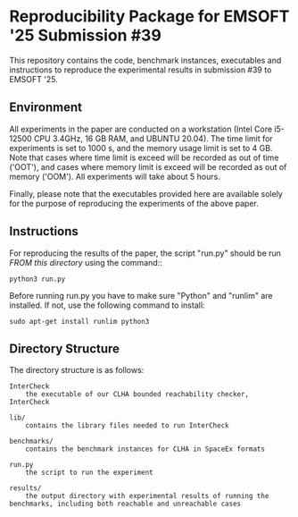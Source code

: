 # Reproducibility Package for EMSOFT '25 Submission #39

This repository contains the code, benchmark instances,  executables and instructions to reproduce the experimental results in submission #39 to EMSOFT '25.



## Environment

All experiments in the paper are conducted on a workstation (Intel Core i5-12500 CPU 3.4GHz, 16 GB RAM, and UBUNTU 20.04). The time limit for experiments is set to 1000 s, and the memory usage limit is set to 4 GB. Note that cases where time limit is exceed will be recorded as out of time ('OOT'), and cases where memory limit is exceed will be recorded as out of memory ('OOM').
All experiments will take about 5 hours.

Finally, please note that the executables provided here are available solely for the purpose of reproducing the experiments of the above paper.



## Instructions

For reproducing the results of the paper, the script "run.py" should be run *FROM this directory* using the command::

```
python3 run.py
```

Before running run.py you have to make sure "Python" and "runlim" are installed.
If not, use the following command to install:

```
sudo apt-get install runlim python3
```



## Directory Structure 

The directory structure is as follows:

```
InterCheck 
    the executable of our CLHA bounded reachability checker, InterCheck

lib/
    contains the library files needed to run InterCheck

benchmarks/
    contains the benchmark instances for CLHA in SpaceEx formats

run.py 
    the script to run the experiment

results/ 
    the output directory with experimental results of running the benchmarks, including both reachable and unreachable cases
```



